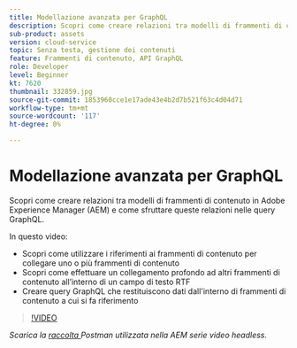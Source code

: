 ```yaml
---
title: Modellazione avanzata per GraphQL
description: Scopri come creare relazioni tra modelli di frammenti di contenuto in Adobe Experience Manager (AEM) e come sfruttare queste relazioni nelle query GraphQL.
sub-product: assets
version: cloud-service
topic: Senza testa, gestione dei contenuti
feature: Frammenti di contenuto, API GraphQL
role: Developer
level: Beginner
kt: 7620
thumbnail: 332859.jpg
source-git-commit: 1853960cce1e17ade43e4b2d7b521f63c4d04d71
workflow-type: tm+mt
source-wordcount: '117'
ht-degree: 0%

---
```



# Modellazione avanzata per GraphQL

Scopri come creare relazioni tra modelli di frammenti di contenuto in Adobe Experience Manager (AEM) e come sfruttare queste relazioni nelle query GraphQL.

In questo video:

+ Scopri come utilizzare i riferimenti ai frammenti di contenuto per collegare uno o più frammenti di contenuto
+ Scopri come effettuare un collegamento profondo ad altri frammenti di contenuto all’interno di un campo di testo RTF
+ Creare query GraphQL che restituiscono dati dall&#39;interno di frammenti di contenuto a cui si fa riferimento

>[!VIDEO](https://video.tv.adobe.com/v/332859/?quality=12&learn=on)

_Scarica la  [raccolta ](./assets/aem-headless-video-series.postman_collection.json) Postman utilizzata nella AEM serie video headless._